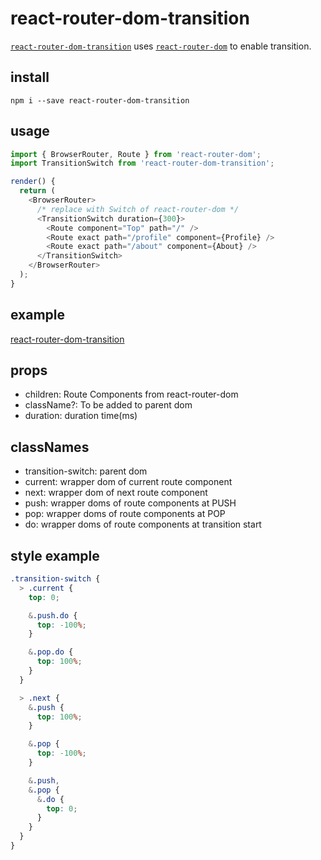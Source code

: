 # react-router-dom-transition

[`react-router-dom-transition`](https://www.npmjs.com/package/react-router-dom-transition) uses [`react-router-dom`](https://github.com/ReactTraining/react-router/tree/master/packages/react-router-dom) to enable transition.

## install

`npm i --save react-router-dom-transition`

## usage

``` js
import { BrowserRouter, Route } from 'react-router-dom';
import TransitionSwitch from 'react-router-dom-transition';

render() {
  return (
    <BrowserRouter>
      /* replace with Switch of react-router-dom */
      <TransitionSwitch duration={300}>
        <Route component="Top" path="/" />
        <Route exact path="/profile" component={Profile} />
        <Route exact path="/about" component={About} />
      </TransitionSwitch>
    </BrowserRouter>
  );
}

```

## example

[react-router-dom-transition](https://piro0919.github.io/react-router-dom-transition/)

## props

- children: Route Components from react-router-dom
- className?: To be added to parent dom
- duration: duration time(ms)

## classNames

- transition-switch: parent dom
- current: wrapper dom of current route component
- next: wrapper dom of next route component
- push: wrapper doms of route components at PUSH
- pop: wrapper doms of route components at POP
- do: wrapper doms of route components at transition start

## style example

``` css
.transition-switch {
  > .current {
    top: 0;

    &.push.do {
      top: -100%;
    }

    &.pop.do {
      top: 100%;
    }
  }

  > .next {
    &.push {
      top: 100%;
    }

    &.pop {
      top: -100%;
    }

    &.push,
    &.pop {
      &.do {
        top: 0;
      }
    }
  }
}
```
